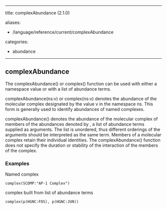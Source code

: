 
---
title: complexAbundance (2.1.0)

aliases:
- /language/reference/current/complexAbundance


categories:

- abundance

---
<!-- COMPUTER GENERATED PAGE!!! DO NOT EDIT DIRECTLY  -->
<!--    must be changed in scripts/templates.py which is processed by scripts/update_refs.py -->

## complexAbundance

The complexAbundance() or complex() function can be used with either a namespace value or with a list of abundance terms.

complexAbundance(ns:v) or complex(ns:v) denotes the abundance of the molecular complex designated by the value v in the namespace ns. This form is generally used to identify abundances of named complexes.

complexAbundance(<abundance term list>) denotes the abundance of the molecular complex of members of the abundances denoted by <abundance term list>, a list of abundance terms supplied as arguments. The list is unordered, thus different orderings of the arguments should be interpreted as the same term. Members of a molecular complex retain their individual identities. The complexAbundance() function does not specify the duration or stability of the interaction of the members of the complex.



### Examples


Named complex

    complex(SCOMP:"AP-1 Complex")


complex built from list of abundance terms

    complex(p(HGNC:FOS), p(HGNC:JUN))

